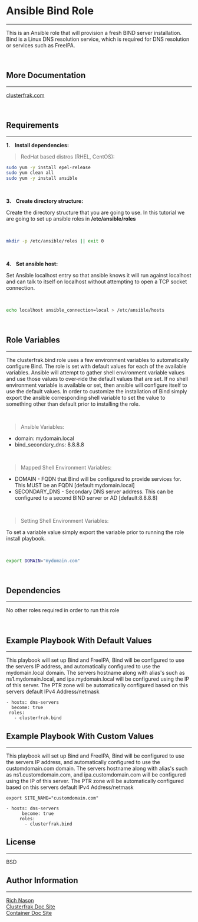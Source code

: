 # Ansible Bind Role
-------

This is an Ansible role that will provision a fresh BIND server installation. Bind is a Linux DNS resolution service, which is required for DNS resolution or services such as FreeIPA.

<br>

## More Documentation
-------
[clusterfrak.com](http://clusterfrak.com/devops/ansible/ansible_bind/)

<br>

## Requirements
-------

__1. &nbsp;&nbsp; Install dependencies:__ <br>

> RedHat based distros (RHEL, CentOS):

```bash
sudo yum -y install epel-release
sudo yum clean all
sudo yum -y install ansible
```

<br>

__3. &nbsp;&nbsp; Create directory structure:__ <br>

Create the directory structure that you are going to use. In this tutorial we are going to set up ansible roles in __/etc/ansible/roles__

<br>

```bash
mkdir -p /etc/ansible/roles || exit 0
```
<br>

__4. &nbsp;&nbsp; Set ansible host:__

Set Ansible localhost entry so that ansible knows it will run against localhost and can talk to itself on localhost without attempting to open a TCP socket connection. 

<br>

```bash
echo localhost ansible_connection=local > /etc/ansible/hosts
```

<br>

## Role Variables
-------

The clusterfrak.bind role uses a few environment variables to automatically configure Bind. The role is set with default values for each of the available variables. Ansible will attempt to gather shell environment variable values and use those values to over-ride the default values that are set. If no shell environment variable is available or set, then ansible will configure itself to use the default values. In order to customize the installation of Bind simply export the ansible corresponding shell variable to set the value to something other than default prior to installing the role.

<br>

> Ansible Variables:

 - domain: mydomain.local
 - bind_secondary_dns: 8.8.8.8

<br>

> Mapped Shell Environment Variables:

 - DOMAIN - FQDN that Bind will be configured to provide services for. This MUST be an FQDN [default:mydomain.local]
 - SECONDARY_DNS - Secondary DNS server address. This can be configured to a second BIND server or AD [default:8.8.8.8]

<br>

 > Setting Shell Environment Variables:

 To set a variable value simply export the variable prior to running the role install playbook.

<br>

```bash
export DOMAIN="mydomain.com"
```

 <br>

## Dependencies
-------

No other roles required in order to run this role

<br>

## Example Playbook With Default Values
-------

This playbook will set up Bind and FreeIPA, Bind will be configured to use the servers IP address, and automatically configured to use the mydomain.local domain. The servers hostname along with alias's such as ns1.mydomain.local, and ipa.mydomain.local will be configured using the IP of this server. The PTR zone will be automatically configured based on this servers default IPv4 Address/netmask

    - hosts: dns-servers
      become: true
     roles:
       - clusterfrak.bind

## Example Playbook With Custom Values
-------

This playbook will set up Bind and FreeIPA, Bind will be configured to use the servers IP address, and automatically configured to use the customdomain.com domain. The servers hostname along with alias's such as ns1.customdomain.com, and ipa.customdomain.com will be configured using the IP of this server. The PTR zone will be automatically configured based on this servers default IPv4 Address/netmask

`export SITE_NAME="customdomain.com"`

	- hosts: dns-servers
	      become: true
	     roles:
	       - clusterfrak.bind

## License
-------

BSD

## Author Information
-------

[Rich Nason](http://nason.co) <br>
[Clusterfrak Doc Site](http://clusterfrak.com) <br>
[Container Doc Site](http://appcontainers.com) <br>


